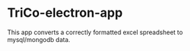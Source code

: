 # TriCo-electron-app
This app converts a correctly formatted excel spreadsheet to mysql/mongodb data.
